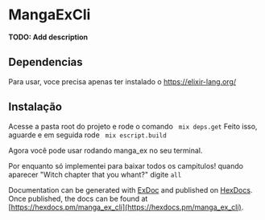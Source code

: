 # MangaExCli

**TODO: Add description**

## Dependencias
Para usar, voce precisa apenas ter instalado o https://elixir-lang.org/

## Instalação
Acesse a pasta root do projeto e rode o comando ``` mix deps.get```
Feito isso, aguarde e em seguida rode ``` mix escript.build```

Agora você pode usar rodando manga_ex no seu terminal.

Por enquanto só implementei para baixar todos os campitulos! quando aparecer "Witch chapter that you whant?" digite   ``` all ```


Documentation can be generated with [ExDoc](https://github.com/elixir-lang/ex_doc)
and published on [HexDocs](https://hexdocs.pm). Once published, the docs can
be found at [https://hexdocs.pm/manga_ex_cli](https://hexdocs.pm/manga_ex_cli).

